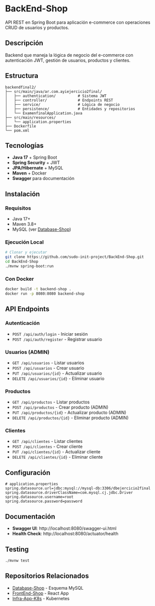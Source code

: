 # BackEnd-Shop

API REST en Spring Boot para aplicación e-commerce con operaciones CRUD de usuarios y productos.

## Descripción

Backend que maneja la lógica de negocio del e-commerce con autenticación JWT, gestión de usuarios, productos y clientes.

## Estructura

```
backendfinal2/
├── src/main/java/ar.com.ayiejercicio2final/
│   ├── authentication/          # Sistema JWT
│   ├── controller/              # Endpoints REST
│   ├── service/                 # Lógica de negocio
│   ├── persistence/             # Entidades y repositorios
│   └── ExamenfinalApplication.java
├── src/main/resources/
│   └── application.properties
├── Dockerfile
└── pom.xml
```

## Tecnologías

- **Java 17** + Spring Boot
- **Spring Security** + JWT
- **JPA/Hibernate** + MySQL
- **Maven** + Docker
- **Swagger** para documentación

## Instalación

### Requisitos
- Java 17+
- Maven 3.8+
- MySQL (ver [Database-Shop](https://github.com/sudo-init-project/Database-Shop))

### Ejecución Local

```bash
# Clonar y ejecutar
git clone https://github.com/sudo-init-project/BackEnd-Shop.git
cd BackEnd-Shop
./mvnw spring-boot:run
```

### Con Docker

```bash
docker build -t backend-shop .
docker run -p 8080:8080 backend-shop
```

## API Endpoints

### Autenticación
- `POST /api/auth/login` - Iniciar sesión
- `POST /api/auth/register` - Registrar usuario

### Usuarios (ADMIN)
- `GET /api/usuarios` - Listar usuarios
- `POST /api/usuarios` - Crear usuario
- `PUT /api/usuarios/{id}` - Actualizar usuario
- `DELETE /api/usuarios/{id}` - Eliminar usuario

### Productos
- `GET /api/productos` - Listar productos
- `POST /api/productos` - Crear producto (ADMIN)
- `PUT /api/productos/{id}` - Actualizar producto (ADMIN)
- `DELETE /api/productos/{id}` - Eliminar producto (ADMIN)

### Clientes
- `GET /api/clientes` - Listar clientes
- `POST /api/clientes` - Crear cliente
- `PUT /api/clientes/{id}` - Actualizar cliente
- `DELETE /api/clientes/{id}` - Eliminar cliente

## Configuración

```properties
# application.properties
spring.datasource.url=jdbc:mysql://mysql-db:3306/dbejercicio2final
spring.datasource.driverClassName=com.mysql.cj.jdbc.Driver
spring.datasource.username=root
spring.datasource.password=password
```

## Documentación

- **Swagger UI**: http://localhost:8080/swagger-ui.html
- **Health Check**: http://localhost:8080/actuator/health

## Testing

```bash
./mvnw test
```

## Repositorios Relacionados

- [Database-Shop](https://github.com/sudo-init-project/Database-Shop) - Esquema MySQL
- [FrontEnd-Shop](https://github.com/sudo-init-project/FrontEnd-Shop) - React App
- [Infra-App-K8s](https://github.com/sudo-init-project/Infra-App-K8s) - Kubernetes

